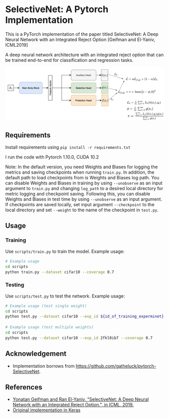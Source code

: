 # SelectiveNet: A Pytorch Implementation

This is a PyTorch implementation of the paper titled SelectiveNet: A Deep Neural Network with an Integrated Reject Option [Geifman and El-Yaniv, ICML2019] 

A deep neural network architecture with an integrated reject option that can be trained end-to-end for classification and regression tasks.

<p align="center">
<img src="selectivenet.jpg" alt="drawing" width="1000"/>
</p>
   
## Requirements

Install requirements using `pip install -r requirements.txt`

I run the code with Pytorch 1.10.0, CUDA 10.2

Note: In the default version, you need Weights and Biases for logging the metrics and saving checkpoints when running `train.py`. In addition, the default path to load checkpoints from is Weights and Biases log path. You can disable Weights and Biases in training by using `--unobserve` as an input argument to `train.py` and changing `log_path` to a desired local directory for metric logging and checkpoint saving. Following this, you can disable Weights and Biases in test time by using `--unobserve` as an input argument. If checkpoints are saved locally, set input argument `--checkpoint` to the local directory and set `--weight` to the name of the checkpoint in `test.py`. 

## Usage
### Training
Use `scripts/train.py` to train the model. Example usage:
```bash
# Example usage
cd scripts
python train.py --dataset cifar10 --coverage 0.7 
```

### Testing
Use `scripts/test.py` to test the network. Example usage:
```bash
# Example usage (test single weight)
cd scripts
python test.py --dataset cifar10 --exp_id ${id_of_training_experminet} --weight ${name_of_saved_model}--coverage 0.7

# Example usage (test multiple weights)
cd scripts
python test.py --dataset cifar10 --exp_id 2fkl0ib7 --coverage 0.7
```

## Acknowledgement
- Implementation borrows from https://github.com/gatheluck/pytorch-SelectiveNet.

## References
- [Yonatan Geifman and Ran El-Yaniv. "SelectiveNet: A Deep Neural Network with an Integrated Reject Option.", in ICML, 2019.][1]
- [Original implementation in Keras][2]

[1]: https://arxiv.org/abs/1901.09192
[2]: https://github.com/geifmany/selectivenet
